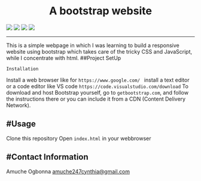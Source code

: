 
<h1 align="center">A bootstrap website</h1>
<p>
<img src="https://img.shields.io/badge/madeby-AmucheOgbonna-<green>">
<img src="https://img.shields.io/badge/-html5-<blue>">
<img src="https://img.shields.io/badge/-css3-<blue>">
<img src="https://img.shields.io/badge/-bootstrap4-<blue>">
  
</p>

---
This is a simple webpage in which I was learning to build a responsive website using bootstrap which takes care of the tricky CSS and JavaScript, while I concentrate with html.
##Project SetUp
```
Installation
```
Install a web browser like for `https://www.google.com/ `
install a text editor  or a code editor like VS code `https://code.visualstudio.com/download`
To download and host Bootstrap yourself, go to `getbootstrap.com`, and follow the instructions there or you can include it from a CDN (Content Delivery Network).

#Usage
---
Clone this repository
Open `index.html` in your webbrowser

#Contact Information
---
Amuche Ogbonna  amuche247cynthia@gmail.com


